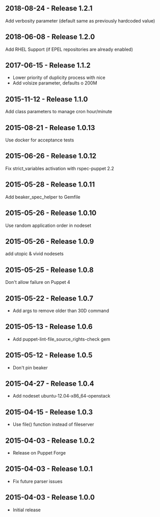 ## 2018-08-24 - Release 1.2.1

Add verbosity parameter (default same as previously hardcoded value)

## 2018-06-08 - Release 1.2.0

Add RHEL Support (if EPEL repositories are already enabled)

## 2017-06-15 - Release 1.1.2

- Lower priority of duplicity process with nice
- Add volsize parameter, defaults o 200M

## 2015-11-12 - Release 1.1.0

Add class parameters to manage cron hour/minute

## 2015-08-21 - Release 1.0.13

Use docker for acceptance tests

## 2015-06-26 - Release 1.0.12

Fix strict_variables activation with rspec-puppet 2.2

## 2015-05-28 - Release 1.0.11

Add beaker_spec_helper to Gemfile

## 2015-05-26 - Release 1.0.10

Use random application order in nodeset

## 2015-05-26 - Release 1.0.9

add utopic & vivid nodesets

## 2015-05-25 - Release 1.0.8

Don't allow failure on Puppet 4

## 2015-05-22 - Release 1.0.7

- Add args to remove older than 30D command

## 2015-05-13 - Release 1.0.6

- Add puppet-lint-file_source_rights-check gem

## 2015-05-12 - Release 1.0.5

- Don't pin beaker

## 2015-04-27 - Release 1.0.4

- Add nodeset ubuntu-12.04-x86_64-openstack

## 2015-04-15 - Release 1.0.3

- Use file() function instead of fileserver

## 2015-04-03 - Release 1.0.2

- Release on Puppet Forge

## 2015-04-03 - Release 1.0.1

- Fix future parser issues

## 2015-04-03 - Release 1.0.0

- Initial release

